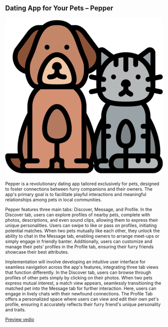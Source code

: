 ## Dating App for Your Pets – Pepper

![Image Alt Text](icon.png)

Pepper is a revolutionary dating app tailored exclusively for pets, designed to foster connections between furry companions and their owners. The app's primary goal is to facilitate playful interactions and meaningful relationships among pets in local communities. 

Pepper features three main tabs: Discover, Message, and Profile. In the Discover tab, users can explore profiles of nearby pets, complete with photos, descriptions, and even sound clips, allowing them to express their unique personalities. Users can swipe to like or pass on profiles, initiating potential matches. When two pets mutually like each other, they unlock the ability to chat in the Message tab, enabling owners to arrange meet-ups or simply engage in friendly banter. Additionally, users can customize and manage their pets' profiles in the Profile tab, ensuring their furry friends showcase their best attributes.

 Implementation will involve developing an intuitive user interface for seamless navigation across the app's features, integrating three tab views that function differently. In the Discover tab, users can browse through profiles of other pets simply by clicking on their photos. When two pets express mutual interest, a match view appears, seamlessly transitioning the matched pet into the Message tab for further interaction. Here, users can engage in lively chats with their newfound connections. The Profile Tab offers a personalized space where users can view and edit their own pet's profile, ensuring it accurately reflects their furry friend's unique personality and traits.



[Preview vedio](Pepper.mov)
